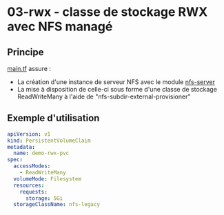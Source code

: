# 03-rwx - classe de stockage RWX avec NFS managé

## Principe

[main.tf](main.tf) assure :

* La création d'une instance de serveur NFS avec le module [nfs-server](../modules/nfs-server/README.md)
* La mise à disposition de celle-ci sous forme d'une classe de stockage ReadWriteMany à l'aide de "nfs-subdir-external-provisioner"

## Exemple d'utilisation

```yaml
apiVersion: v1
kind: PersistentVolumeClaim
metadata:
  name: demo-rwx-pvc
spec:
  accessModes:
    - ReadWriteMany
  volumeMode: Filesystem
  resources:
    requests:
      storage: 5Gi
  storageClassName: nfs-legacy
```

